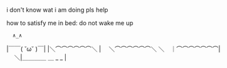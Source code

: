 i don't know wat i am doing pls help

how to satisfy me in bed: 
do not wake me up

      ∧_∧ 
|￣￣( ˘ω˘ )￣| 
|＼⌒⌒⌒⌒⌒⌒＼ 
|　 ＼⌒⌒⌒⌒⌒⌒＼ 
＼　｜⌒⌒⌒⌒⌒⌒⌒| 
　 ＼|＿＿＿＿ ＿ _ _  |
